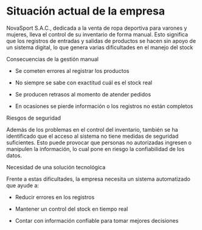 <h1>Situación actual de la empresa</h1>

<p>NovaSport S.A.C., dedicada a la venta de ropa deportiva para varones y mujeres, lleva el control de su inventario de forma manual. Esto significa que los registros de entradas y salidas de productos se hacen sin apoyo de un sistema digital, lo que genera varias dificultades en el manejo del stock</p>

</h1>Consecuencias de la gestión manual</h1>

- Se cometen errores al registrar los productos

- No siempre se sabe con exactitud cuál es el stock real

- Se producen retrasos al momento de atender pedidos

- En ocasiones se pierde información o los registros no están completos

</h1>Riesgos de seguridad</h1>

Además de los problemas en el control del inventario, también se ha identificado que el acceso al sistema no tiene medidas de seguridad suficientes. Esto puede provocar que personas no autorizadas ingresen o manipulen la información, lo cual pone en riesgo la confiabilidad de los datos.

Necesidad de una solución tecnológica

Frente a estas dificultades, la empresa necesita un sistema automatizado que ayude a:

- Reducir errores en los registros

- Mantener un control del stock en tiempo real

- Contar con información confiable para tomar mejores decisiones

